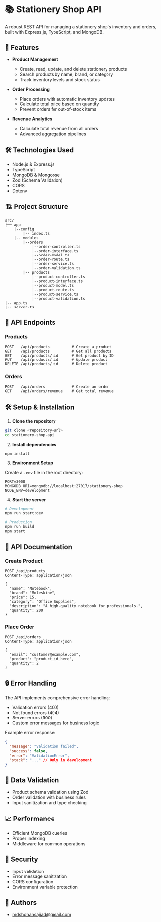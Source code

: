 # 📚 Stationery Shop API

A robust REST API for managing a stationery shop's inventory and orders, built with Express.js, TypeScript, and MongoDB.

## 🚀 Features

- **Product Management**
  - Create, read, update, and delete stationery products
  - Search products by name, brand, or category
  - Track inventory levels and stock status

- **Order Processing**
  - Place orders with automatic inventory updates
  - Calculate total price based on quantity
  - Prevent orders for out-of-stock items

- **Revenue Analytics**
  - Calculate total revenue from all orders
  - Advanced aggregation pipelines

## 🛠️ Technologies Used

- Node.js & Express.js
- TypeScript
- MongoDB & Mongoose
- Zod (Schema Validation)
- CORS
- Dotenv

## 🏗️ Project Structure

```
src/
├── app
    |--config
        |-- index.ts
    |-- modules
        |--orders
            |--order-controller.ts
            |--order-interface.ts
            |--order-model.ts
            |--order-route.ts
            |--order-service.ts
            |--order-validation.ts
        |-- products
            |--product-controller.ts
            |--product-interface.ts
            |--product-model.ts
            |--product-route.ts
            |--product-service.ts
            |--product-validation.ts
|-- app.ts
|-- server.ts
```

## 🚦 API Endpoints

### Products

```
POST   /api/products          # Create a product
GET    /api/products          # Get all products
GET    /api/products/:id      # Get product by ID
PUT    /api/products/:id      # Update product
DELETE /api/products/:id      # Delete product
```

### Orders

```
POST   /api/orders            # Create an order
GET    /api/orders/revenue    # Get total revenue
```

## 🛠️ Setup & Installation

1. **Clone the repository**

```bash
git clone <repository-url>
cd stationery-shop-api
```

2. **Install dependencies**

```bash
npm install
```

3. **Environment Setup**

Create a `.env` file in the root directory:

```env
PORT=3000
MONGODB_URI=mongodb://localhost:27017/stationery-shop
NODE_ENV=development
```

4. **Start the server**

```bash
# Development
npm run start:dev

# Production
npm run build
npm start
```

## 📝 API Documentation

### Create Product

```http
POST /api/products
Content-Type: application/json

{
  "name": "Notebook",
  "brand": "Moleskine",
  "price": 15,
  "category": "Office Supplies",
  "description": "A high-quality notebook for professionals.",
  "quantity": 200
}
```

### Place Order

```http
POST /api/orders
Content-Type: application/json

{
  "email": "customer@example.com",
  "product": "product_id_here",
  "quantity": 2
}
```

## 🔒 Error Handling

The API implements comprehensive error handling:

- Validation errors (400)
- Not found errors (404)
- Server errors (500)
- Custom error messages for business logic

Example error response:

```json
{
  "message": "Validation failed",
  "success": false,
  "error": "ValidationError",
  "stack": "..." // Only in development
}
```

## 🧪 Data Validation

- Product schema validation using Zod
- Order validation with business rules
- Input sanitization and type checking

## 📈 Performance

- Efficient MongoDB queries
- Proper indexing
- Middleware for common operations

## 🔐 Security

- Input validation
- Error message sanitization
- CORS configuration
- Environment variable protection

## 👥 Authors

- mdshohansajjad@gmail.com

